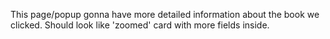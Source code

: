 This page/popup gonna have more detailed information about the book we clicked. Should look like 'zoomed' card with more fields inside.
